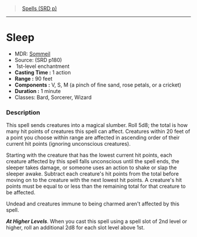 ﻿---
!SpellItem
Family: SpellVO
Name: Sleep
Type: enchantment
Level: 1
CastingTime: 1 action
Range: 90 feet
Components: V, S, M (a pinch of fine sand, rose petals, or a cricket)
Duration: 1 minute
Classes: Bard, Sorcerer, Wizard
Source: (SRD p180)
AltName: '[Sommeil](hd_spells_sommeil.md)'
Id: spells_vo.md#sleep
ParentLink: spells_vo.md#spells-srd-p
ParentName: Spells (SRD p)
NameLevel: 1
Attributes:
  Name: Sleep
  Markdown: >+
    # <!--Name-->Sleep<!--/Name-->


    - MDR: <!--AltName-->[Sommeil](hd_spells_sommeil.md)<!--/AltName-->

    - Source: <!--Source-->(SRD p180)<!--/Source-->

    -  <!--Level-->1<!--/Level-->st-level <!--Type-->enchantment<!--/Type-->

    - **Casting Time :** <!--CastingTime-->1 action<!--/CastingTime-->

    - **Range :** <!--Range-->90 feet<!--/Range-->

    - **Components :** <!--Components-->V, S, M (a pinch of fine sand, rose petals, or a cricket)<!--/Components-->

    - **Duration :** <!--Duration-->1 minute<!--/Duration-->

    - Classes: <!--Classes-->Bard, Sorcerer, Wizard<!--/Classes-->


    ### Description


    This spell sends creatures into a magical slumber. Roll 5d8; the total is how many hit points of creatures this spell can affect. Creatures within 20 feet of a point you choose within range are affected in ascending order of their current hit points (ignoring unconscious creatures).


    Starting with the creature that has the lowest current hit points, each creature affected by this spell falls unconscious until the spell ends, the sleeper takes damage, or someone uses an action to shake or slap the sleeper awake. Subtract each creature's hit points from the total before moving on to the creature with the next lowest hit points. A creature's hit points must be equal to or less than the remaining total for that creature to be affected.


    Undead and creatures immune to being charmed aren't affected by this spell.


    **_At Higher Levels_**. When you cast this spell using a spell slot of 2nd level or higher, roll an additional 2d8 for each slot level above 1st.

  AltName: '[Sommeil](hd_spells_sommeil.md)'
  Source: (SRD p180)
  Level: 1
  Type: enchantment
  CastingTime: 1 action
  Range: 90 feet
  Components: V, S, M (a pinch of fine sand, rose petals, or a cricket)
  Duration: 1 minute
  Classes: Bard, Sorcerer, Wizard
AttributesDictionary: >+
  Name: Sleep

  Markdown: >+

    # <!--Name-->Sleep<!--/Name-->





    - MDR: <!--AltName-->[Sommeil](hd_spells_sommeil.md)<!--/AltName-->



    - Source: <!--Source-->(SRD p180)<!--/Source-->



    -  <!--Level-->1<!--/Level-->st-level <!--Type-->enchantment<!--/Type-->



    - **Casting Time :** <!--CastingTime-->1 action<!--/CastingTime-->



    - **Range :** <!--Range-->90 feet<!--/Range-->



    - **Components :** <!--Components-->V, S, M (a pinch of fine sand, rose petals, or a cricket)<!--/Components-->



    - **Duration :** <!--Duration-->1 minute<!--/Duration-->



    - Classes: <!--Classes-->Bard, Sorcerer, Wizard<!--/Classes-->





    ### Description





    This spell sends creatures into a magical slumber. Roll 5d8; the total is how many hit points of creatures this spell can affect. Creatures within 20 feet of a point you choose within range are affected in ascending order of their current hit points (ignoring unconscious creatures).





    Starting with the creature that has the lowest current hit points, each creature affected by this spell falls unconscious until the spell ends, the sleeper takes damage, or someone uses an action to shake or slap the sleeper awake. Subtract each creature's hit points from the total before moving on to the creature with the next lowest hit points. A creature's hit points must be equal to or less than the remaining total for that creature to be affected.





    Undead and creatures immune to being charmed aren't affected by this spell.





    **_At Higher Levels_**. When you cast this spell using a spell slot of 2nd level or higher, roll an additional 2d8 for each slot level above 1st.



  AltName: '[Sommeil](hd_spells_sommeil.md)'

  Source: (SRD p180)

  Level: 1

  Type: enchantment

  CastingTime: 1 action

  Range: 90 feet

  Components: V, S, M (a pinch of fine sand, rose petals, or a cricket)

  Duration: 1 minute

  Classes: Bard, Sorcerer, Wizard

---
> [Spells (SRD p)](srd_spells.md)

---

# Sleep

- MDR: [Sommeil](hd_spells_sommeil.md)
- Source: (SRD p180)
-  1st-level enchantment
- **Casting Time :** 1 action
- **Range :** 90 feet
- **Components :** V, S, M (a pinch of fine sand, rose petals, or a cricket)
- **Duration :** 1 minute
- Classes: Bard, Sorcerer, Wizard

### Description

This spell sends creatures into a magical slumber. Roll 5d8; the total is how many hit points of creatures this spell can affect. Creatures within 20 feet of a point you choose within range are affected in ascending order of their current hit points (ignoring unconscious creatures).

Starting with the creature that has the lowest current hit points, each creature affected by this spell falls unconscious until the spell ends, the sleeper takes damage, or someone uses an action to shake or slap the sleeper awake. Subtract each creature's hit points from the total before moving on to the creature with the next lowest hit points. A creature's hit points must be equal to or less than the remaining total for that creature to be affected.

Undead and creatures immune to being charmed aren't affected by this spell.

**_At Higher Levels_**. When you cast this spell using a spell slot of 2nd level or higher, roll an additional 2d8 for each slot level above 1st.

